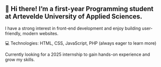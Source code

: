 ## 👋 Hi there! I’m a first-year Programming student at Artevelde University of Applied Sciences.
I have a strong interest in front-end development and enjoy building user-friendly, modern websites.

💻 Technologies: HTML, CSS, JavaScript, PHP (always eager to learn more)

Currently looking for a 2025 internship to gain hands-on experience and grow my skills.

<!--
**daanhoubrechts/daanhoubrechts** is a ✨ _special_ ✨ repository because its `README.md` (this file) appears on your GitHub profile.

Here are some ideas to get you started:

- 🔭 I’m currently working on ...
- 🌱 I’m currently learning ...
- 👯 I’m looking to collaborate on ...
- 🤔 I’m looking for help with ...
- 💬 Ask me about ...
- 📫 How to reach me: ...
- 😄 Pronouns: ...
- ⚡ Fun fact: ...
-->
